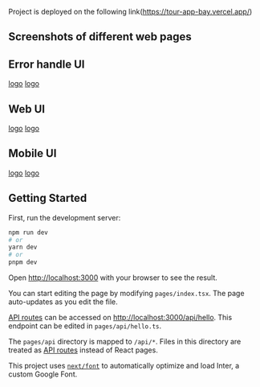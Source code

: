 Project is deployed on the following link(https://tour-app-bay.vercel.app/)

## Screenshots of different web pages

## Error handle UI

[logo](https://drive.google.com/file/d/1tQOeE__Oj2W2Rnwp3e0brmQ4Dl0uo_4-/view?usp=sharing)
[logo](https://drive.google.com/file/d/1OWYL2WjKYfZIO7uv4Ya4PEG-td4ahunS/view?usp=sharing)

## Web UI

[logo](https://drive.google.com/file/d/1LW_DgP0IYNDSwq6YtqoicOPVIHx9BjYe/view?usp=sharing)
[logo](https://drive.google.com/file/d/1M8teLz-NWeCpZNhwsXz4x6bZJwhP4JOd/view?usp=sharing)

## Mobile UI

[logo](https://drive.google.com/file/d/1-FGSj_1ZgH9mMws5fREA2AuIhwt7bKP2/view?usp=sharing)
[logo](https://drive.google.com/file/d/1ycd0QoSAiYE-GBtoR57f42NaTKW-e-8X/view?usp=sharing)

## Getting Started

First, run the development server:

```bash
npm run dev
# or
yarn dev
# or
pnpm dev
```

Open [http://localhost:3000](http://localhost:3000) with your browser to see the result.

You can start editing the page by modifying `pages/index.tsx`. The page auto-updates as you edit the file.

[API routes](https://nextjs.org/docs/api-routes/introduction) can be accessed on [http://localhost:3000/api/hello](http://localhost:3000/api/hello). This endpoint can be edited in `pages/api/hello.ts`.

The `pages/api` directory is mapped to `/api/*`. Files in this directory are treated as [API routes](https://nextjs.org/docs/api-routes/introduction) instead of React pages.

This project uses [`next/font`](https://nextjs.org/docs/basic-features/font-optimization) to automatically optimize and load Inter, a custom Google Font.
